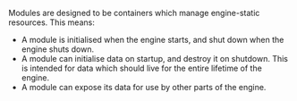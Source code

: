 Modules are designed to be containers which manage engine-static resources. This means:

* A module is initialised when the engine starts, and shut down when the engine shuts down.
* A module can initialise data on startup, and destroy it on shutdown. This is intended for data which should live
  for the entire lifetime of the engine.
* A module can expose its data for use by other parts of the engine.
